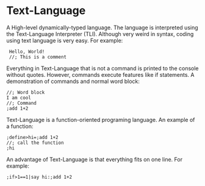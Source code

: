# Text-Language

 A High-level dynamically-typed language. The language is interpreted using the Text-Language Interpreter (TLI). Although very weird in syntax, coding using text language is very easy.
 For example:

     Hello, World!
     //; This is a comment
 Everything in Text-Language that is not a command is printed to the console without quotes. However, commands execute features like if statements. 
 A demonstration of commands and normal word block:

    //; Word block
    I am cool
    //; Command
    ;add 1+2
 Text-Language is a function-oriented programing language. 
 An example of a function:

    ;define>hi=;add 1+2
    //; call the function
    ;hi
 An advantage of Text-Language is that everything fits on one line. For example:
 
    ;if>1==1|say hi:;add 1+2

